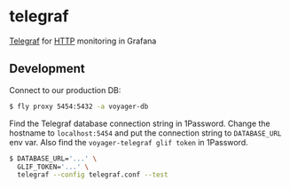# telegraf
[Telegraf](https://www.influxdata.com/time-series-platform/telegraf/) for
[HTTP](https://github.com/influxdata/telegraf/tree/master/plugins/inputs/http)
monitoring in Grafana

## Development

Connect to our production DB:

```bash
$ fly proxy 5454:5432 -a voyager-db
```

Find the Telegraf database connection string in 1Password. Change the hostname to `localhost:5454` and put the connection string to `DATABASE_URL` env var. Also find the `voyager-telegraf glif token` in 1Password.

```bash
$ DATABASE_URL='...' \
  GLIF_TOKEN='...' \
  telegraf --config telegraf.conf --test
```
